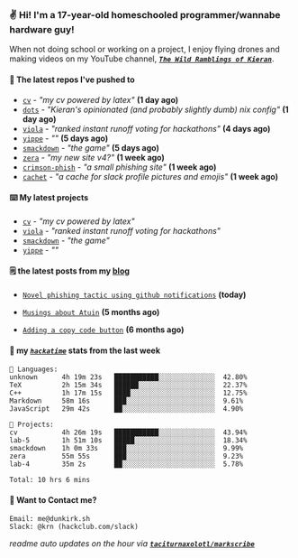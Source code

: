 ### ✌️ Hi! I'm a 17-year-old homeschooled programmer/wannabe hardware guy!

When not doing school or working on a project, I enjoy flying drones and making videos on my YouTube channel, [**_`The Wild Ramblings of Kieran`_**](https://youtube.com/@kieran.rambles).

#### 👷 The latest repos I've pushed to

- [`cv`](https://github.com/taciturnaxolotl/cv) - _"my cv powered by latex"_ **(1 day ago)**
- [`dots`](https://github.com/taciturnaxolotl/dots) - _"Kieran's opinionated (and probably slightly dumb) nix config"_ **(1 day ago)**
- [`viola`](https://github.com/taciturnaxolotl/viola) - _"ranked instant runoff voting for hackathons"_ **(4 days ago)**
- [`yippe`](https://github.com/taciturnaxolotl/yippe) - _""_ **(5 days ago)**
- [`smackdown`](https://github.com/taciturnaxolotl/smackdown) - _"the game"_ **(5 days ago)**
- [`zera`](https://github.com/taciturnaxolotl/zera) - _"my new site v4?"_ **(1 week ago)**
- [`crimson-phish`](https://github.com/taciturnaxolotl/crimson-phish) - _"a small phishing site"_ **(1 week ago)**
- [`cachet`](https://github.com/taciturnaxolotl/cachet) - _"a cache for slack profile pictures and emojis"_ **(1 week ago)**

#### ⌨️ My latest projects

- [`cv`](https://github.com/taciturnaxolotl/cv) - _"my cv powered by latex"_
- [`viola`](https://github.com/taciturnaxolotl/viola) - _"ranked instant runoff voting for hackathons"_
- [`smackdown`](https://github.com/taciturnaxolotl/smackdown) - _"the game"_
- [`yippe`](https://github.com/taciturnaxolotl/yippe) - _""_

#### 🗒️ the latest posts from my [blog](https://dunkirk.sh)

- [`Novel phishing tactic using github notifications`](https://dunkirk.sh/blog/github-phishing/) **(today)**

- [`Musings about Atuin`](https://dunkirk.sh/blog/atuin/) **(5 months ago)**

- [`Adding a copy code button`](https://dunkirk.sh/blog/adding-a-copy-button/) **(6 months ago)**



#### 📡 my [_`hackatime`_](https://waka.hackclub.com) stats from the last week

```text
💾 Languages:
unknown      4h 19m 23s   ███████████░░░░░░░░░░░░░░  42.80%
TeX          2h 15m 34s   ██████░░░░░░░░░░░░░░░░░░░  22.37%
C++          1h 17m 15s   ████░░░░░░░░░░░░░░░░░░░░░  12.75%
Markdown     58m 16s      ███░░░░░░░░░░░░░░░░░░░░░░  9.61%
JavaScript   29m 42s      ██░░░░░░░░░░░░░░░░░░░░░░░  4.90%

💼 Projects:
cv           4h 26m 19s   ███████████░░░░░░░░░░░░░░  43.94%
lab-5        1h 51m 10s   █████░░░░░░░░░░░░░░░░░░░░  18.34%
smackdown    1h 0m 33s    ███░░░░░░░░░░░░░░░░░░░░░░  9.99%
zera         55m 55s      ███░░░░░░░░░░░░░░░░░░░░░░  9.23%
lab-4        35m 2s       ██░░░░░░░░░░░░░░░░░░░░░░░  5.78%

Total: 10 hrs 6 mins
```

#### 📮 Want to Contact me?

```text
Email: me@dunkirk.sh
Slack: @krn (hackclub.com/slack)
```

_readme auto updates on the hour via [**`taciturnaxolotl/markscribe`**](https://github.com/taciturnaxolotl/markscribe)_
